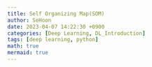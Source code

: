 ```yaml
---
title: Self Organizing Map(SOM)
author: SeHoon
date: 2023-04-07 14:22:30 +0900
categories: [Deep Learning, DL_Introduction]
tags: [deep learning, python]
math: true
mermaid: true
---
```


